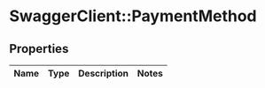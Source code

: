 # SwaggerClient::PaymentMethod

## Properties
Name | Type | Description | Notes
------------ | ------------- | ------------- | -------------


